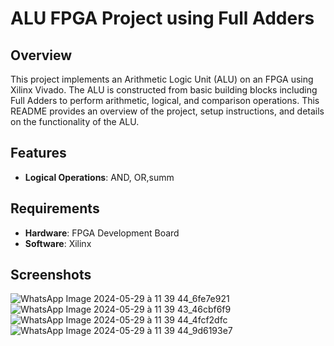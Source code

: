 # ALU FPGA Project using Full Adders

## Overview
This project implements an Arithmetic Logic Unit (ALU) on an FPGA using Xilinx Vivado. The ALU is constructed from basic building blocks including Full Adders to perform arithmetic, logical, and comparison operations. This README provides an overview of the project, setup instructions, and details on the functionality of the ALU.

## Features

- **Logical Operations**: AND, OR,summ


## Requirements
- **Hardware**: FPGA Development Board
- **Software**: Xilinx

## Screenshots
![WhatsApp Image 2024-05-29 à 11 39 44_6fe7e921](https://github.com/ManalEssaoulajy/VHDL_ALU/assets/147450276/a59499f5-32d5-48d4-bc76-13b4668574fa)
![WhatsApp Image 2024-05-29 à 11 39 43_46cbf6f9](https://github.com/ManalEssaoulajy/VHDL_ALU/assets/147450276/6ef585d4-1b6e-4e46-a6fd-04082b4b550b)
![WhatsApp Image 2024-05-29 à 11 39 44_4fcf2dfc](https://github.com/ManalEssaoulajy/VHDL_ALU/assets/147450276/b257c1f4-7908-4a5c-81e5-8088a7f4a763)
![WhatsApp Image 2024-05-29 à 11 39 44_9d6193e7](https://github.com/ManalEssaoulajy/VHDL_ALU/assets/147450276/e8b6cc89-76de-4b05-bc15-5e66bc968d8b)



